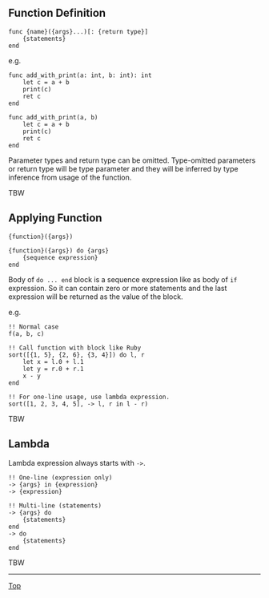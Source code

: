 ## Function Definition

```
func {name}({args}...)[: {return type}]
    {statements}
end
```

e.g.

```
func add_with_print(a: int, b: int): int
    let c = a + b
    print(c)
    ret c
end

func add_with_print(a, b)
    let c = a + b
    print(c)
    ret c
end
```

Parameter types and return type can be omitted.
Type-omitted parameters or return type will be type parameter and they will be inferred by type
inference from usage of the function.

TBW

## Applying Function

```
{function}({args})

{function}({args}) do {args}
    {sequence expression}
end
```

Body of `do ... end` block is a sequence expression like as body of `if` expression. So it can contain
zero or more statements and the last expression will be returned as the value of the block.

e.g.

```
!! Normal case
f(a, b, c)

!! Call function with block like Ruby
sort([{1, 5}, {2, 6}, {3, 4}]) do l, r
    let x = l.0 + l.1
    let y = r.0 + r.1
    x - y
end

!! For one-line usage, use lambda expression.
sort([1, 2, 3, 4, 5], -> l, r in l - r)
```

TBW

## Lambda

Lambda expression always starts with `->`.

```
!! One-line (expression only)
-> {args} in {expression}
-> {expression}

!! Multi-line (statements)
-> {args} do
    {statements}
end
-> do
    {statements}
end
```

TBW

---
[Top](./README.md)
